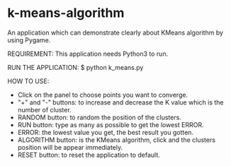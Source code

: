 # k-means-algorithm
An application which can demonstrate clearly about KMeans algorithm by using Pygame.

REQUIREMENT:
  This application needs Python3 to run.
  
RUN THE APPLICATION:
  $ python k_means.py
  
HOW TO USE:
  - Click on the panel to choose points you want to converge.
  - "+" and "-" buttons: to increase and decrease the K value which is the number of cluster.
  - RANDOM button: to random the position of the clusters.
  - RUN button: type as many as possible to get the lowest ERROR.
  - ERROR: the lowest value you get, the best result you gotten.
  - ALGORITHM button: is the KMeans algorithm, click and the clusters position will be appear immediately.
  - RESET button: to reset the application to default.
